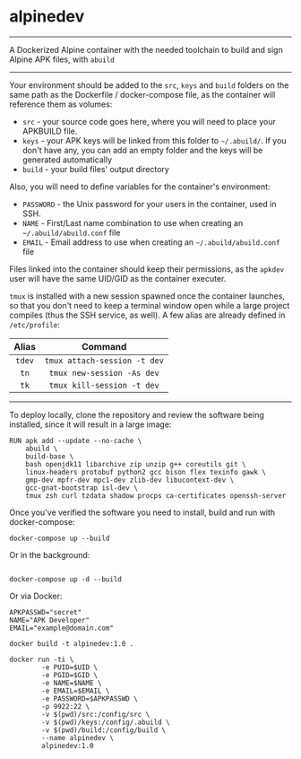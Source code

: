 # alpinedev

_____

A Dockerized Alpine container with the needed toolchain to build and sign Alpine APK files, with `abuild`

_______

Your environment should be added to the `src`, `keys` and `build` folders on the same path as the Dockerfile / docker-compose file, as the container will reference them as volumes:

- `src` - your source code goes here, where you will need to place your APKBUILD file.
- `keys` - your APK keys will be linked from this folder to `~/.abuild/`. If you don't have any, you can add an empty folder and the keys will be generated automatically
- `build` - your build files' output directory

Also, you will need to define variables for the container's environment:
- `PASSWORD` - the Unix password for your users in the container, used in SSH.
- `NAME` - First/Last name combination to use when creating an `~/.abuild/abuild.conf` file
- `EMAIL` - Email address to use when creating an `~/.abuild/abuild.conf` file

Files linked into the container should keep their permissions, as the `apkdev` user will have the same UID/GID as the container executer.

`tmux` is installed with a new session spawned once the container launches, so that you don't need to keep a terminal window open while a large project compiles (thus the SSH service, as well). A few alias are already defined in `/etc/profile`:

Alias | Command
:--:|:--:
`tdev` | `tmux attach-session -t dev`
`tn` | `tmux new-session -As dev`
`tk` | `tmux kill-session -t dev`

_______


To deploy locally, clone the repository and review the software being installed, since it will result in a large image:


```
RUN apk add --update --no-cache \
    abuild \
    build-base \
    bash openjdk11 libarchive zip unzip g++ coreutils git \
    linux-headers protobuf python2 gcc bison flex texinfo gawk \
    gmp-dev mpfr-dev mpc1-dev zlib-dev libucontext-dev \
    gcc-gnat-bootstrap isl-dev \
    tmux zsh curl tzdata shadow procps ca-certificates openssh-server 
```

Once you've verified the software you need to install, build and run with docker-compose:

```
docker-compose up --build 
```

Or in the background:

```

docker-compose up -d --build 
```

Or via Docker:

```
APKPASSWD="secret"
NAME="APK Developer"
EMAIL="example@domain.com"

docker build -t alpinedev:1.0 . 

docker run -ti \
        -e PUID=$UID \
        -e PGID=$GID \
        -e NAME=$NAME \
        -e EMAIL=$EMAIL \
        -e PASSWORD=$APKPASSWD \
        -p 9922:22 \
        -v $(pwd)/src:/config/src \
        -v $(pwd)/keys:/config/.abuild \
        -v $(pwd)/build:/config/build \
        --name alpinedev \
        alpinedev:1.0


```